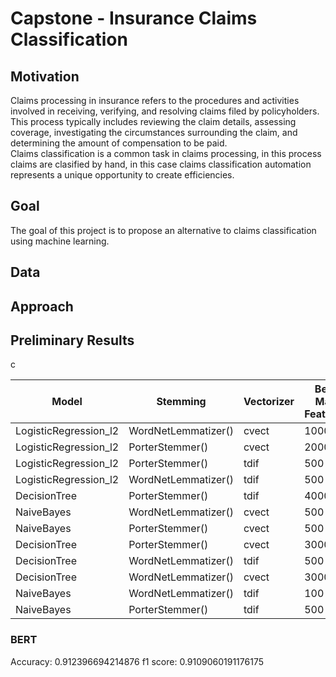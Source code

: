 # Capstone - Insurance Claims Classification

## Motivation  

Claims processing in insurance refers to the procedures and activities involved in receiving, verifying, and resolving claims filed by policyholders. This process typically includes reviewing the claim details, assessing coverage, investigating the circumstances surrounding the claim, and determining the amount of compensation to be paid.  
Claims classification is a common task in claims processing, in this process claims are clasified by hand, in this case claims classification automation represents a unique opportunity to create efficiencies.

## Goal
The goal of this project is to propose an alternative to claims classification using machine learning.

## Data



## Approach

## Preliminary Results

c  
  
|Model|Stemming|Vectorizer|Best Max Features|Best Stop Words|Score|Time|
|---|---|---|---|---|---|---|
|LogisticRegression\_l2|WordNetLemmatizer\(\)|cvect|1000||0\.8892561983471075|8\.88|
|LogisticRegression\_l2|PorterStemmer\(\)|cvect|2000||0\.8859504132231405|27\.86|
|LogisticRegression\_l2|PorterStemmer\(\)|tdif|500||0\.8611570247933884|11\.7|
|LogisticRegression\_l2|WordNetLemmatizer\(\)|tdif|500||0\.859504132231405|8\.23|
|DecisionTree|PorterStemmer\(\)|tdif|4000||0\.8479338842975207|2\.37|
|NaiveBayes|WordNetLemmatizer\(\)|cvect|500||0\.8462809917355372|1\.26|
|NaiveBayes|PorterStemmer\(\)|cvect|500||0\.8429752066115702|1\.2|
|DecisionTree|PorterStemmer\(\)|cvect|3000||0\.8314049586776859|1\.76|
|DecisionTree|WordNetLemmatizer\(\)|tdif|500||0\.8297520661157025|3\.18|
|DecisionTree|WordNetLemmatizer\(\)|cvect|3000||0\.8231404958677686|3\.09|
|NaiveBayes|WordNetLemmatizer\(\)|tdif|100||0\.7950413223140496|1\.32|
|NaiveBayes|PorterStemmer\(\)|tdif|500|english|0\.7917355371900826|1\.31|
  
### BERT
Accuracy: 0.912396694214876
f1 score: 0.9109060191176175
